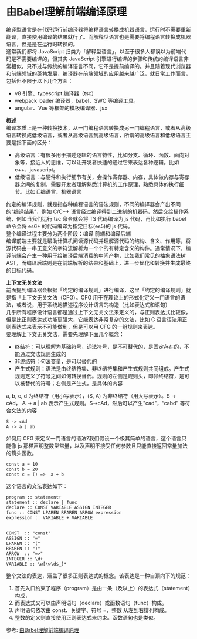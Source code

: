 # 由Babel理解前端编译原理
编译型语言是在代码运行前编译器将编程语言转换成机器语言，运行时不需要重新翻译，直接使用编译的结果就行了。而解释型语言也是需要将编程语言转换成机器语言，但是是在运行时转换的。  
通常我们都将 JavaScript 归类为「解释型语言」，以至于很多人都误以为前端代码是不需要编译的，但其实 JavaScript 引擎进行编译的步骤和传统的编译语言非常相似，只不过与传统的编译语言不同，它不是提前编译的。并且随着现代浏览器和前端领域的蓬勃发展，编译器在前端领域的应用越来越广泛，就日常工作而言，包括但不限于以下几个方面：  
- v8 引擎、typescript 编译器（tsc）
- webpack loader 编译器，babel、SWC 等编译工具。
- angular、Vue 等框架的模板编译器、jsx

**概述**  
编译本质上是一种转换技术，从一门编程语言转换成另一门编程语言，或者从高级语言转换成低级语言，或者从高级语言到高级语言，所谓的高级语言和低级语言主要是指下面的区分：  
- 高级语言：有很多用于描述逻辑的语言特性，比如分支、循环、函数、面向对象等，接近人的思维，可以让开发者快速的通过它来表达各种逻辑。比如 c++、javascript。
- 低级语言：与硬件和执行细节有关，会操作寄存器、内存，具体做内存与寄存器之间的复制，需要开发者理解熟悉计算机的工作原理，熟悉具体的执行细节。比如汇编语言、机器语言

约定的编译规则，就是指各种编程语言的语法规则，不同的编译器会产出不同的“编译结果”，例如 C/C++ 语言经过编译得到二进制的机器码，然后交给操作系统，例如当我们运行 tsc 命令就会将 TS 代码编译为 js 代码，再比如执行 babel 命令会将 es6+ 的代码编译为指定目标(es5)的 js 代码。  
整个编译过程主要分为两个阶段：编译 前端和编译后端  
编译前端主要就是帮助计算机阅读源代码并理解源代码的结构、含义、作用等，将源代码由一串无意义的字符流解析为一个个的有特定含义的构件。通常情况下，编译前端会产生一种用于给编译后端消费的中间产物，比如我们常见的抽象语法树 AST，而编译后端则是在前端解析的结果和基础上，进一步优化和转换并生成最终的目标代码。  

**上下文无关文法**  
前面提到编译器会根据「约定的编译规则」进行编译，这里「约定的编译规则」就是指「上下文无关文法（CFG）。CFG 用于在理论上的形式化定义一门语言的语法，或者说，用于系统地描述程序设计语言的构造（比如表达式和语句）  
几乎所有程序设计语言都是通过上下文无关文法来定义的，与正则表达式比较像，但是比正则表达式功能更强大，它能表达非常复杂的文法，比如 C 语言语法用正则表达式来表示不可能做到，但是可以用 CFG 的一组规则来表达。  
要理解上下文无关文法，需要先理解下面几个概念：  
- 终结符：可以理解为基础符号，词法符号，是不可替代的，是固定存在的，不能通过文法规则生成的
- 非终结符：句法变量，是可以替代的
- 产生式规则：语法是由终结符集、非终结符集和产生式规则共同组成。产生式规则定义了符号之间如何转换替代。规则的左侧是规则头，即非终结符，是可以被替代的符号；右侧是产生式，是具体的内容

 a, b, c, d 为终结符（用小写表示），(S, A) 为非终结符（用大写表示）。S -> cAd， A -> a | ab 表示产生式规则。S->cAd，然后可以产生"cad"，“cabd” 等符合文法的内容  
```
S -> cAd
A -> a | ab
```
如何用 CFG 来定义一门语言的语法?我们假设一个极其简单的语言，这个语言只能像 js 那样声明整数型常量，以及声明不接受任何参数且只能直接返回常量加法的箭头函数。
```
const a = 10
const b = 20
const c = () =>  a + b
```
这个语言的文法表达如下：  
```
program :: statement+
statement :: declare | func
declare :: CONST VARIABLE ASSIGN INTEGER
func :: CONST LPAREN RPAREN ARROW expression
expression :: VARIABLE + VARIABLE


CONST  :: "const"
ASSIGN :: "="
LPAREN :: "("
RPAREN :: ")"
ARROW  :: "=>"
INTEGER :: \d+
VARIABLE :: \w[\w\d$_]*
```
整个文法的表达，涵盖了很多正则表达式的概念。该表达是一种自顶向下的规范：  
1. 首先入口约束了程序（program）是由一条（及以上）的表达式（statement）构成，
2. 而表达式又可以由声明语句（declare）或函数语句（func）构成。
3. 声明语句依次由 const、关键字、符号 =、整数 从左到右排列构成。
4. 整数的定义则直接使用正则表达式来约束。函数语句也是类似。


参考:
[由Babel理解前端编译原理](https://mp.weixin.qq.com/s/uaJD35x0Lw4ft4wtMaB9Ow)